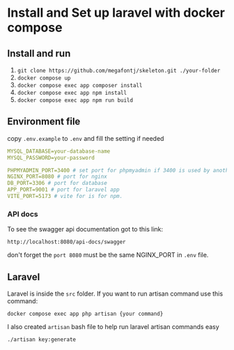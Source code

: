 # Install and Set up laravel with docker compose

## Install and run
1. `git clone https://github.com/megafontj/skeleton.git ./your-folder`
2. `docker compose up`
3. `docker compose exec app composer install`
4. `docker compose exec app npm install`
5. `docker compose exec app npm run build`

## Environment file
copy `.env.example` to `.env` and fill the setting if needed

```yaml
MYSQL_DATABASE=your-database-name
MYSQL_PASSWORD=your-password

PHPMYADMIN_PORT=3400 # set port for phpmyadmin if 3400 is used by another app
NGINX_PORT=8080 # port for nginx
DB_PORT=3306 # port for database
APP_PORT=9001 # port for laravel app 
VITE_PORT=5173 # vite for is for npm.
```

### API docs
To see the swagger api documentation got to this link:

`http://localhost:8080/api-docs/swagger`

don't forget the `port 8080` must be the same NGINX_PORT in `.env` file.

## Laravel
Laravel is inside the `src` folder. If you want to run artisan command use this command:

`docker compose exec app php artisan {your command}`

I also created `artisan` bash file to help run laravel artisan commands easy

`./artisan key:generate`
